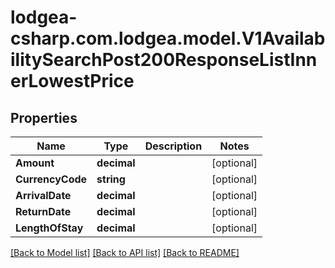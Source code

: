 
# lodgea-csharp.com.lodgea.model.V1AvailabilitySearchPost200ResponseListInnerLowestPrice

## Properties

Name | Type | Description | Notes
------------ | ------------- | ------------- | -------------
**Amount** | **decimal** |  | [optional] 
**CurrencyCode** | **string** |  | [optional] 
**ArrivalDate** | **decimal** |  | [optional] 
**ReturnDate** | **decimal** |  | [optional] 
**LengthOfStay** | **decimal** |  | [optional] 

[[Back to Model list]](../README.md#documentation-for-models)
[[Back to API list]](../README.md#documentation-for-api-endpoints)
[[Back to README]](../README.md)

